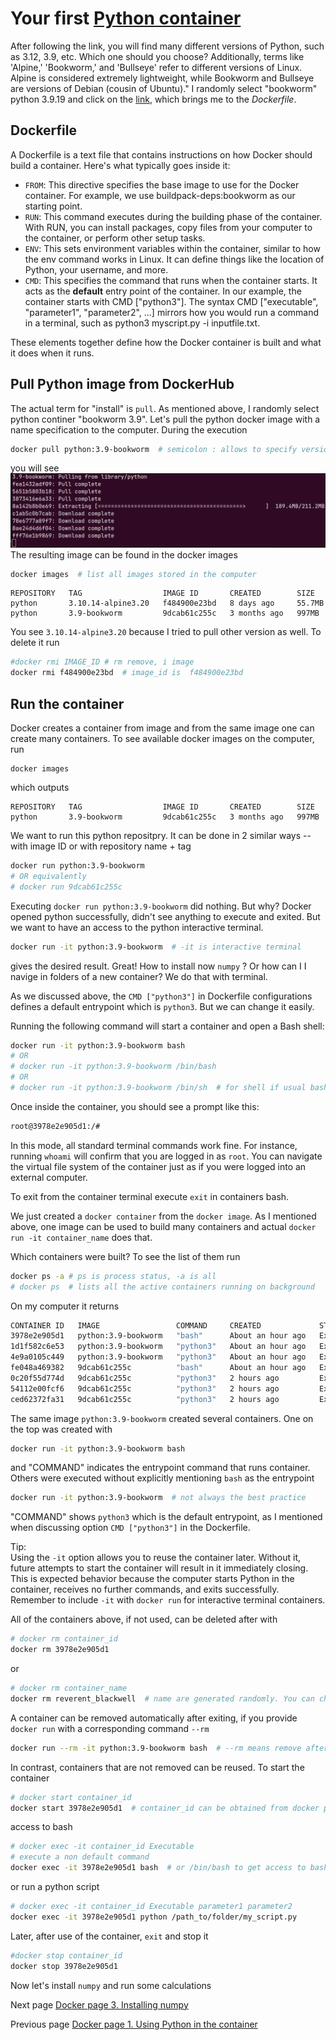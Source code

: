 # Your first [Python container](https://hub.docker.com/_/python)

After following the link, you will find many different versions of Python, such as 3.12, 3.9, etc. Which one should you choose? Additionally, terms like 'Alpine,' 'Bookworm,' and 'Bullseye' refer to different versions of Linux. Alpine is considered extremely lightweight, while Bookworm and Bullseye are versions of Debian (cousin of Ubuntu)." I randomly select "bookworm" python 3.9.19 and click on the [link](https://github.com/docker-library/python/blob/1b7a1106674a21e699b155cbd53bf39387284cca/3.9/bookworm/Dockerfile), which brings me to the *Dockerfile*. 

## Dockerfile
A Dockerfile is a text file that contains instructions on how Docker should build a container. Here's what typically goes inside it:

- `FROM`: This directive specifies the base image to use for the Docker container. For example, we use buildpack-deps:bookworm as our starting point.
- `RUN`: This command executes during the building phase of the container. With RUN, you can install packages, copy files from your computer to the container, or perform other setup tasks.
- `ENV`: This sets environment variables within the container, similar to how the env command works in Linux. It can define things like the location of Python, your username, and more.
- `CMD`: This specifies the command that runs when the container starts. It acts as the **default** entry point of the container. In our example, the container starts with CMD ["python3"]. The syntax CMD ["executable", "parameter1", "parameter2", ...] mirrors how you would run a command in a terminal, such as python3 myscript.py -i inputfile.txt.

These elements together define how the Docker container is built and what it does when it runs.

## Pull Python image from DockerHub
The actual term for "install" is `pull`. As mentioned above, I randomly select python continer "bookworm 3.9". Let's pull the python docker image with a name specification to the computer. During the execution
```bash
docker pull python:3.9-bookworm  # semicolon : allows to specify version tag
```
you will see
![pulling](./pulling_python_container.png)
The resulting image can be found in the docker images
```bash
docker images  # list all images stored in the computer
```

```
REPOSITORY   TAG                  IMAGE ID       CREATED        SIZE
python       3.10.14-alpine3.20   f484900e23bd   8 days ago     55.7MB
python       3.9-bookworm         9dcab61c255c   3 months ago   997MB
```
You see `3.10.14-alpine3.20` because I tried to pull other version as well. To delete it run
```bash
#docker rmi IMAGE_ID # rm remove, i image
docker rmi f484900e23bd  # image_id is  f484900e23bd
```

## Run the container
Docker creates a container from image and from the same image one can create many containers. To see available docker images on the computer, run
```
docker images
```
which outputs 
```
REPOSITORY   TAG                  IMAGE ID       CREATED        SIZE
python       3.9-bookworm         9dcab61c255c   3 months ago   997MB
```
We want to run this python repositpry. It can be done in 2 similar ways -- with image ID or with repository name + tag
```bash
docker run python:3.9-bookworm
# OR equivalently
# docker run 9dcab61c255c
```
Executing `docker run python:3.9-bookworm` did nothing. But why?
Docker opened python successfully, didn't see anything to execute and exited. But we want to have an access to the python interactive terminal. 
```bash
docker run -it python:3.9-bookworm  # -it is interactive terminal
```
gives the desired result. Great! How to install now `numpy` ? Or how can I I navige in folders of a new container? We do that with terminal. 

As we discussed above, the `CMD ["python3"]` in Dockerfile configurations defines a default entrypoint which is `python3`. But we can change it easily.

Running the following command will start a container and open a Bash shell:
```bash
docker run -it python:3.9-bookworm bash 
# OR
# docker run -it python:3.9-bookworm /bin/bash
# OR
# docker run -it python:3.9-bookworm /bin/sh  # for shell if usual bash is not installed 
```
Once inside the container, you should see a prompt like this:
```bash
root@3978e2e905d1:/#
```

In this mode, all standard terminal commands work fine. For instance, running `whoami` will confirm that you are logged in as `root`. You can navigate the virtual file system of the container just as if you were logged into an external computer.

To exit from the container terminal execute `exit` in containers bash.

We just created a `docker container` from the `docker image`. As I mentioned above, one image can be used to build many containers and actual `docker run -it container_name` does that.

Which containers were built? To see the list of them run
```bash
docker ps -a # ps is process status, -a is all
# docker ps  # lists all the active containers running on background
``` 
On my computer it returns
```bash
CONTAINER ID   IMAGE                 COMMAND     CREATED             STATUS                           PORTS     NAMES
3978e2e905d1   python:3.9-bookworm   "bash"      About an hour ago   Exited (0) 8 minutes ago                   reverent_blackwell
1d1f582c6e53   python:3.9-bookworm   "python3"   About an hour ago   Exited (0) About an hour ago               adoring_austin
4e9a0105c449   python:3.9-bookworm   "python3"   About an hour ago   Exited (0) About an hour ago               fervent_elion
fe048a469382   9dcab61c255c          "bash"      About an hour ago   Exited (130) About an hour ago             cranky_chebyshev
0c20f55d774d   9dcab61c255c          "python3"   2 hours ago         Exited (0) 2 hours ago                     friendly_curie
54112e00fcf6   9dcab61c255c          "python3"   2 hours ago         Exited (0) 2 hours ago                     elastic_shamir
ced62372fa31   9dcab61c255c          "python3"   2 hours ago         Exited (0) 2 hours ago                     jovial_lichterman

```
The same image `python:3.9-bookworm` created several containers. One on the top was created with 
```bash
docker run -it python:3.9-bookworm bash
```
and "COMMAND" indicates the entrypoint command that runs container.
Others were executed without explicitly mentioning `bash` as the entrypoint 
```bash
docker run -it python:3.9-bookworm  # not always the best practice
```
"COMMAND" shows `python3` which is the default entrypoint, as I mentioned when discussing option `CMD ["python3"]` in the Dockerfile.

Tip:\
Using the `-it` option allows you to reuse the container later. Without it, future attempts to start the container will result in it immediately closing. This is expected behavior because the computer starts Python in the container, receives no further commands, and exits successfully. Remember to include `-it` with `docker run` for interactive terminal containers.

All of the containers above, if not used, can be deleted after with
```bash
# docker rm container_id
docker rm 3978e2e905d1
```
or
```bash
# docker rm container_name
docker rm reverent_blackwell  # name are generated randomly. You can chose a name as well
```

A container can be removed automatically after exiting, if you provide `docker run` with a corresponding command `--rm`
```bash
docker run --rm -it python:3.9-bookworm bash  # --rm means remove after exiting
```

In contrast, containers that are not removed can be reused. To start the container
```bash
# docker start container_id
docker start 3978e2e905d1  # container_id can be obtained from docker ps -a
```
access to bash
```bash
# docker exec -it container_id Executable
# execute a non default command
docker exec -it 3978e2e905d1 bash  # or /bin/bash to get access to bash
```
or run a python script 
```bash
# docker exec -it container_id Executable parameter1 parameter2
docker exec -it 3978e2e905d1 python /path_to/folder/my_script.py
```
Later, after use of the container, `exit` and stop it
```bash
#docker stop container_id
docker stop 3978e2e905d1
```


Now let's install `numpy` and run some calculations


Next page
[Docker page 3. Installing numpy](./Docker3.md)

Previous page
[Docker page 1. Using Python in the container](./Docker2.md)
